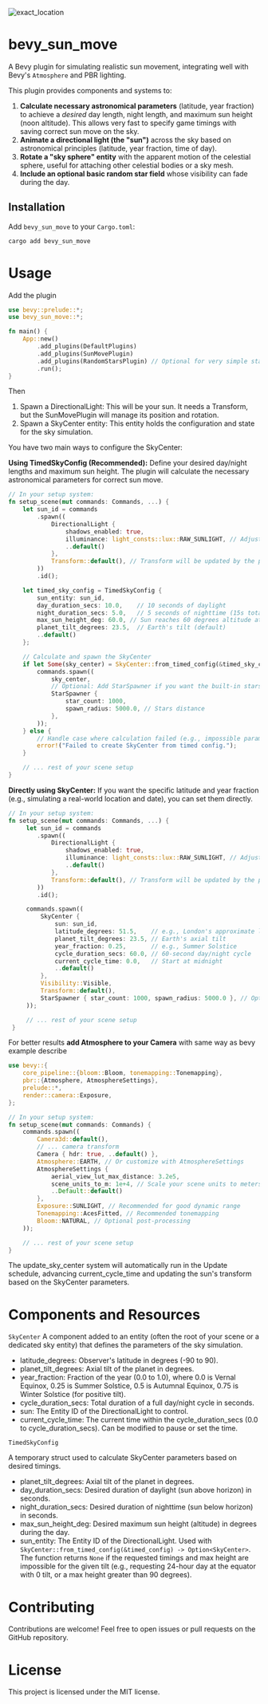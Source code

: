 
![exact_location](https://github.com/user-attachments/assets/bb9b08fe-beb6-47d3-b544-576fe5c83156)


# bevy_sun_move

A Bevy plugin for simulating realistic sun movement, integrating well with Bevy's `Atmosphere` and PBR lighting.

This plugin provides components and systems to:

1.  **Calculate necessary astronomical parameters** (latitude, year fraction) to achieve a *desired* day length, night length, and maximum sun height (noon altitude). This allows very fast to specify game timings with saving correct sun move on the sky.
2.  **Animate a directional light (the "sun")** across the sky based on astronomical principles (latitude, year fraction, time of day).
3.  **Rotate a "sky sphere" entity** with the apparent motion of the celestial sphere, useful for attaching other celestial bodies or a sky mesh.
4.  **Include an optional basic random star field** whose visibility can fade during the day.

## Installation

Add `bevy_sun_move` to your `Cargo.toml`:

```bash
cargo add bevy_sun_move
```

# Usage

Add the plugin

```rust
use bevy::prelude::*;
use bevy_sun_move::*;

fn main() {
    App::new()
        .add_plugins(DefaultPlugins)
        .add_plugins(SunMovePlugin)
        .add_plugins(RandomStarsPlugin) // Optional for very simple stars on night sky
        .run();
}
```

Then

1. Spawn a DirectionalLight: This will be your sun. It needs a Transform, but the SunMovePlugin will manage its position and rotation.
2. Spawn a SkyCenter entity: This entity holds the configuration and state for the sky simulation. 

You have two main ways to configure the SkyCenter:

**Using TimedSkyConfig (Recommended):** Define your desired day/night lengths and maximum sun height. The plugin will calculate the necessary astronomical parameters for correct sun move.

```rust
// In your setup system:
fn setup_scene(mut commands: Commands, ...) {
    let sun_id = commands
        .spawn((
            DirectionalLight {
                shadows_enabled: true,
                illuminance: light_consts::lux::RAW_SUNLIGHT, // Adjust illuminance as needed
                ..default()
            },
            Transform::default(), // Transform will be updated by the plugin
        ))
        .id();

    let timed_sky_config = TimedSkyConfig {
        sun_entity: sun_id,
        day_duration_secs: 10.0,    // 10 seconds of daylight
        night_duration_secs: 5.0,   // 5 seconds of nighttime (15s total cycle)
        max_sun_height_deg: 60.0, // Sun reaches 60 degrees altitude at noon
        planet_tilt_degrees: 23.5,  // Earth's tilt (default)
        ..default()
    };

    // Calculate and spawn the SkyCenter
    if let Some(sky_center) = SkyCenter::from_timed_config(&timed_sky_config) {
        commands.spawn((
            sky_center,
            // Optional: Add StarSpawner if you want the built-in stars
            StarSpawner {
                star_count: 1000,
                spawn_radius: 5000.0, // Stars distance
            },
        ));
    } else {
        // Handle case where calculation failed (e.g., impossible parameters)
        error!("Failed to create SkyCenter from timed config.");
    }

    // ... rest of your scene setup
}
```

**Directly using SkyCenter:** If you want the specific latitude and year fraction (e.g., simulating a real-world location and date), you can set them directly.

```rust
// In your setup system:
fn setup_scene(mut commands: Commands, ...) {
     let sun_id = commands
        .spawn((
            DirectionalLight {
                shadows_enabled: true,
                illuminance: light_consts::lux::RAW_SUNLIGHT, // Adjust illuminance as needed
                ..default()
            },
            Transform::default(), // Transform will be updated by the plugin
        ))
        .id();

     commands.spawn((
         SkyCenter {
             sun: sun_id,
             latitude_degrees: 51.5,    // e.g., London's approximate latitude
             planet_tilt_degrees: 23.5, // Earth's axial tilt
             year_fraction: 0.25,       // e.g., Summer Solstice
             cycle_duration_secs: 60.0, // 60-second day/night cycle
             current_cycle_time: 0.0,   // Start at midnight
             ..default()
         },
         Visibility::Visible,
         Transform::default(),
         StarSpawner { star_count: 1000, spawn_radius: 5000.0 }, // Optional
     ));

     // ... rest of your scene setup
 }
```

For better results **add Atmosphere to your Camera** with same way as bevy example describe 
```rust
use bevy::{
    core_pipeline::{bloom::Bloom, tonemapping::Tonemapping},
    pbr::{Atmosphere, AtmosphereSettings},
    prelude::*,
    render::camera::Exposure,
};

// In your setup system:
fn setup_scene(mut commands: Commands) {
    commands.spawn((
        Camera3d::default(),
        // ... camera transform
        Camera { hdr: true, ..default() },
        Atmosphere::EARTH, // Or customize with AtmosphereSettings
        AtmosphereSettings {
            aerial_view_lut_max_distance: 3.2e5,
            scene_units_to_m: 1e+4, // Scale your scene units to meters
            ..Default::default()
        },
        Exposure::SUNLIGHT, // Recommended for good dynamic range
        Tonemapping::AcesFitted, // Recommended tonemapping
        Bloom::NATURAL, // Optional post-processing
    ));

    // ... rest of your scene setup
}
```

The update_sky_center system will automatically run in the Update schedule, advancing current_cycle_time and updating the sun's transform based on the SkyCenter parameters.

# Components and Resources
`SkyCenter`
A component added to an entity (often the root of your scene or a dedicated sky entity) that defines the parameters of the sky simulation.
- latitude_degrees: Observer's latitude in degrees (-90 to 90).
- planet_tilt_degrees: Axial tilt of the planet in degrees.
- year_fraction: Fraction of the year (0.0 to 1.0), where 0.0 is Vernal Equinox, 0.25 is Summer Solstice, 0.5 is Autumnal Equinox, 0.75 is Winter Solstice (for positive tilt).
- cycle_duration_secs: Total duration of a full day/night cycle in seconds.
- sun: The Entity ID of the DirectionalLight to control.
- current_cycle_time: The current time within the cycle_duration_secs (0.0 to cycle_duration_secs). Can be modified to pause or set the time.

`TimedSkyConfig`

A temporary struct used to calculate SkyCenter parameters based on desired timings.
- planet_tilt_degrees: Axial tilt of the planet in degrees.
- day_duration_secs: Desired duration of daylight (sun above horizon) in seconds.
- night_duration_secs: Desired duration of nighttime (sun below horizon) in seconds.
- max_sun_height_deg: Desired maximum sun height (altitude) in degrees during the day.
- sun_entity: The Entity ID of the DirectionalLight.
Used with `SkyCenter::from_timed_config(&timed_config) -> Option<SkyCenter>`. The function returns `None` if the requested timings and max height are impossible for the given tilt (e.g., requesting 24-hour day at the equator with 0 tilt, or a max height greater than 90 degrees).

# Contributing

Contributions are welcome! Feel free to open issues or pull requests on the GitHub repository.

# License

This project is licensed under the MIT license.


